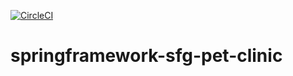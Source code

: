 [![CircleCI](https://circleci.com/gh/OrbenMichele/springframework-sfg-pet-clinic.svg?style=svg)](https://circleci.com/gh/OrbenMichele/springframework-sfg-pet-clinic)


# springframework-sfg-pet-clinic

